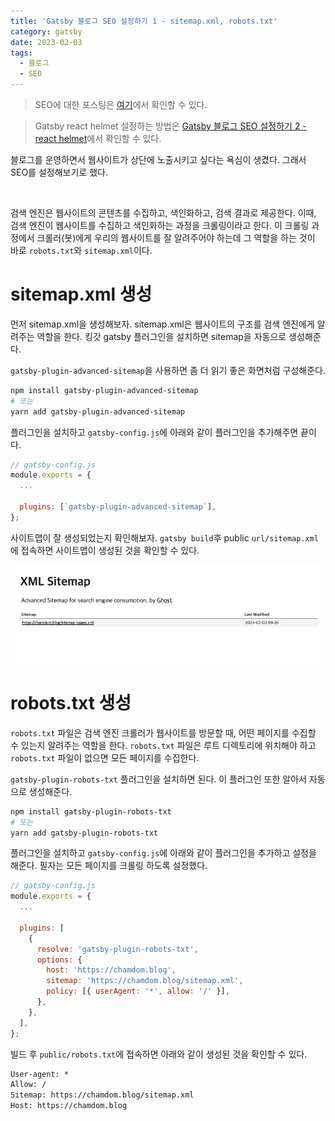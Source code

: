```yaml
---
title: 'Gatsby 블로그 SEO 설정하기 1 - sitemap.xml, robots.txt'
category: gatsby
date: 2023-02-03
tags:
  - 블로그
  - SEO
---
```


<blockquote variant="info">

SEO에 대한 포스팅은 [여기](https://chamdom.blog/what-is-seo)에서 확인할 수 있다.

</blockquote>

<blockquote variant="info">

Gatsby react helmet 설정하는 방법은 [Gatsby 블로그 SEO 설정하기 2 - react helmet](https://chamdom.blog/gatsby-blog-seo-2)에서 확인할 수 있다.

</blockquote>

블로그를 운영하면서 웹사이트가 상단에 노출시키고 싶다는 욕심이 생겼다. 그래서 SEO를 설정해보기로 했다.

<br/>

검색 엔진은 웹사이트의 콘텐츠를 수집하고, 색인화하고, 검색 결과로 제공한다. 이때, 검색 엔진이 웹사이트를 수집하고 색인화하는 과정을 크롤링이라고 한다. 이 크롤링 과정에서 크롤러(봇)에게 우리의 웹사이트를 잘 알려주어야 하는데 그 역할을 하는 것이 바로 `robots.txt`와 `sitemap.xml`이다.

# sitemap.xml 생성

먼저 sitemap.xml을 생성해보자. sitemap.xml은 웹사이트의 구조를 검색 엔진에게 알려주는 역할을 한다. 킹갓 gatsby 플러그인을 설치하면 sitemap을 자동으로 생성해준다.

`gatsby-plugin-advanced-sitemap`을 사용하면 좀 더 읽기 좋은 화면처럼 구성해준다.

```bash
npm install gatsby-plugin-advanced-sitemap
# 또는
yarn add gatsby-plugin-advanced-sitemap

```

플러그인을 설치하고 `gatsby-config.js`에 아래와 같이 플러그인을 추가해주면 끝이다.

```js
// gatsby-config.js
module.exports = {
  ...

  plugins: [`gatsby-plugin-advanced-sitemap`],
};
```

사이트맵이 잘 생성되었는지 확인해보자. `gatsby build`후 public `url/sitemap.xml`에 접속하면 사이트맵이 생성된 것을 확인할 수 있다.

![sitemap](./image/sitemap.png)

# robots.txt 생성

`robots.txt` 파일은 검색 엔진 크롤러가 웹사이트를 방문할 때, 어떤 페이지를 수집할 수 있는지 알려주는 역할을 한다. `robots.txt` 파일은 루트 디렉토리에 위치해야 하고 `robots.txt` 파일이 없으면 모든 페이지를 수집한다.

`gatsby-plugin-robots-txt` 플러그인을 설치하면 된다. 이 플러그인 또한 알아서 자동으로 생성해준다.

```bash
npm install gatsby-plugin-robots-txt
# 또는
yarn add gatsby-plugin-robots-txt
```

플러그인을 설치하고 `gatsby-config.js`에 아래와 같이 플러그인을 추가하고 설정을 해준다. 필자는 모든 페이지를 크롤링 하도록 설정했다.

```js
// gatsby-config.js
module.exports = {
  ...

  plugins: [
    {
      resolve: 'gatsby-plugin-robots-txt',
      options: {
        host: 'https://chamdom.blog',
        sitemap: 'https://chamdom.blog/sitemap.xml',
        policy: [{ userAgent: '*', allow: '/' }],
      },
    },
  ],
};
```

빌드 후 `public/robots.txt`에 접속하면 아래와 같이 생성된 것을 확인할 수 있다.

```txt
User-agent: *
Allow: /
Sitemap: https://chamdom.blog/sitemap.xml
Host: https://chamdom.blog
```

<br />

